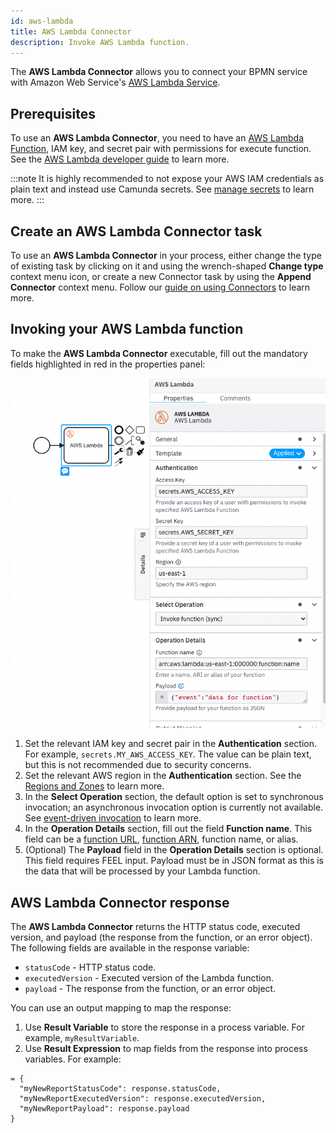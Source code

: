 ```yaml
---
id: aws-lambda
title: AWS Lambda Connector
description: Invoke AWS Lambda function.
---
```


The **AWS Lambda Connector** allows you to connect your BPMN service with Amazon Web Service's [AWS Lambda Service](https://aws.amazon.com/lambda/).

## Prerequisites

To use an **AWS Lambda Connector**, you need to have an [AWS Lambda Function](https://docs.aws.amazon.com/lambda/latest/dg/welcome.html), IAM key, and secret pair with permissions for execute function. See the [AWS Lambda developer guide](https://docs.aws.amazon.com/lambda/latest/dg/lambda-permissions.html) to learn more.

:::note
It is highly recommended to not expose your AWS IAM credentials as plain text and instead use Camunda secrets. See [manage secrets](components/console/manage-clusters/manage-secrets.md) to learn more.
:::

## Create an AWS Lambda Connector task

To use an **AWS Lambda Connector** in your process, either change the type of existing task by clicking on it and using the wrench-shaped **Change type** context menu icon, or create a new Connector task by using the **Append Connector** context menu. Follow our [guide on using Connectors](/components/connectors/use-connectors.md) to learn more.

## Invoking your AWS Lambda function

To make the **AWS Lambda Connector** executable, fill out the mandatory fields highlighted in red in the properties panel:

![AWS Lambda Filled](../../img/connectors-aws-lambda-filled.png)

1. Set the relevant IAM key and secret pair in the **Authentication** section. For example, `secrets.MY_AWS_ACCESS_KEY`. The value can be plain text, but this is not recommended due to security concerns.
2. Set the relevant AWS region in the **Authentication** section. See the [Regions and Zones](https://docs.aws.amazon.com/AWSEC2/latest/UserGuide/using-regions-availability-zones.html) to learn more.
3. In the **Select Operation** section, the default option is set to synchronous invocation; an asynchronous invocation
   option is currently not available.
   See [event-driven invocation](https://docs.aws.amazon.com/lambda/latest/dg/lambda-services.html#event-driven-invocation)
   to learn more.
4. In the **Operation Details** section, fill out the field **Function name**. This field can be a [function URL](https://docs.aws.amazon.com/lambda/latest/dg/lambda-urls.html?icmpid=docs_lambda_help), [function ARN](https://docs.aws.amazon.com/general/latest/gr/aws-arns-and-namespaces.html), function name, or alias.
5. (Optional) The **Payload** field in the **Operation Details** section is optional. This field requires FEEL input. Payload must be in JSON format as this is the data that will be processed by your Lambda function.

## AWS Lambda Connector response

The **AWS Lambda Connector** returns the HTTP status code, executed version, and payload (the response from the function, or an error object).
The following fields are available in the response variable:

- `statusCode` - HTTP status code.
- `executedVersion` - Executed version of the Lambda function.
- `payload` - The response from the function, or an error object.

You can use an output mapping to map the response:

1. Use **Result Variable** to store the response in a process variable. For example, `myResultVariable`.
2. Use **Result Expression** to map fields from the response into process variables. For example:

```
= {
  "myNewReportStatusCode": response.statusCode,
  "myNewReportExecutedVersion": response.executedVersion,
  "myNewReportPayload": response.payload
}
```
